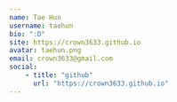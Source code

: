 ```yaml
---
name: Tae Hun
username: taehun
bio: ":D"
site: https://crown3633.github.io
avatar: taehun.png
email: crown3633@gmail.com
social:
    - title: "github"
      url: "https://crown3633.github.io"
---
```

